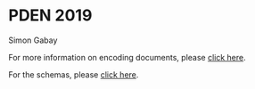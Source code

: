 # PDEN 2019

Simon Gabay

For more information on encoding documents, please [click here](https://distantreading.github.io/Schema/eltec-0.html).

For the schemas, please [click here](https://github.com/COST-ELTeC/Schemas).
